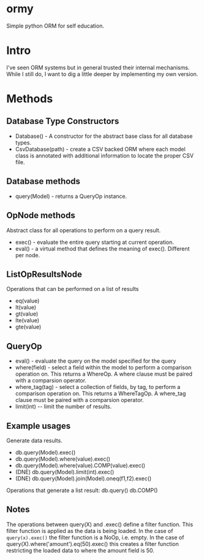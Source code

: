 # ormy
Simple python ORM for self education.

# Intro

I've seen ORM systems but in general trusted their internal mechanisms. While I still do, I want to dig a little deeper by implementing my own version.

# Methods

## Database Type Constructors

* Database() - A constructor for the abstract base class for all database types.
* CsvDatabase(path) - create a CSV backed ORM where each model class is annotated with additional information to locate the proper CSV file.

## Database methods
* query(Model) - returns a QueryOp instance. 

## OpNode methods

Abstract class for all operations to perform on a query result.

* exec() - evaluate the entire query starting at current operation.
* eval() - a virtual method that defines the meaning of exec(). Different
  per node.
  
## ListOpResultsNode

Operations that can be performed on a list of results

* eq(value)
* lt(value)
* gt(value)
* lte(value)
* gte(value)

## QueryOp
* eval() - evaluate the query on the model specified for the query
* where(field) - select a field within the model to perform a comparison operation on. This returns a WhereOp.
  A where clause must be paired with a comparsion operator.
* where_tag(tag) - select a collection of fields, by tag, to perform a comparison operation on.
  This returns a WhereTagOp. A where_tag clause must be paired with a comparsion operator.
* limit(int) -- limit the number of results.


## Example usages

Generate data results.

* db.query(Model).exec()
* db.query(Model).where(value).exec()
* db.query(Model).where(value).COMP(value).exec()
* (DNE) db.query(Model).limit(int).exec()
* (DNE) db.query(Model).join(Model).oneq(f1,f2).exec()

Operations that generate a list result:
db.query()
db.COMP()

## Notes

The operations between query(X) and .exec() define a filter function. This filter function
is applied as the data is being loaded. In the case of `query(x).exec()` the filter function
is a NoOp, i.e. empty. In the case of query(X).where('amount').eq(50).exec() this creates
a filter function restricting the loaded data to where the amount field is 50. 




